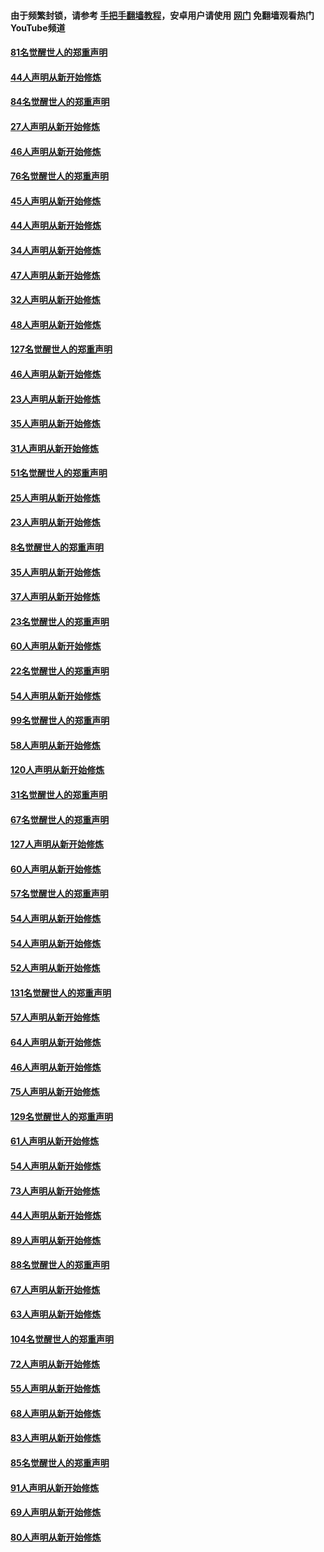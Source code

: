 #### 由于频繁封锁，请参考 [手把手翻墙教程](https://github.com/gfw-breaker/guides/wiki/)，安卓用户请使用 [网门](https://github.com/gfw-breaker/nogfw/blob/master/dl.md?t=03050100) 免翻墙观看热门YouTube频道 

#### [81名觉醒世人的郑重声明](../pages/91/421656.md?t=03050100) 

#### [44人声明从新开始修炼](../pages/91/421544.md?t=03050100) 

#### [84名觉醒世人的郑重声明](../pages/91/421543.md?t=03050100) 

#### [27人声明从新开始修炼](../pages/91/421465.md?t=03050100) 

#### [46人声明从新开始修炼](../pages/91/421454.md?t=03050100) 

#### [76名觉醒世人的郑重声明](../pages/91/421453.md?t=03050100) 

#### [45人声明从新开始修炼](../pages/91/421452.md?t=03050100) 

#### [44人声明从新开始修炼](../pages/91/421422.md?t=03050100) 

#### [34人声明从新开始修炼](../pages/91/421322.md?t=03050100) 

#### [47人声明从新开始修炼](../pages/91/421264.md?t=03050100) 

#### [32人声明从新开始修炼](../pages/91/421225.md?t=03050100) 

#### [48人声明从新开始修炼](../pages/91/421202.md?t=03050100) 

#### [127名觉醒世人的郑重声明](../pages/91/421224.md?t=03050100) 

#### [46人声明从新开始修炼](../pages/91/421203.md?t=03050100) 

#### [23人声明从新开始修炼](../pages/91/421138.md?t=03050100) 

#### [35人声明从新开始修炼](../pages/91/421122.md?t=03050100) 

#### [31人声明从新开始修炼](../pages/91/421081.md?t=03050100) 

#### [51名觉醒世人的郑重声明](../pages/91/421080.md?t=03050100) 

#### [25人声明从新开始修炼](../pages/91/421020.md?t=03050100) 

#### [23人声明从新开始修炼](../pages/91/420884.md?t=03050100) 

#### [8名觉醒世人的郑重声明](../pages/91/420883.md?t=03050100) 

#### [35人声明从新开始修炼](../pages/91/420809.md?t=03050100) 

#### [37人声明从新开始修炼](../pages/91/420766.md?t=03050100) 

#### [23名觉醒世人的郑重声明](../pages/91/420765.md?t=03050100) 

#### [60人声明从新开始修炼](../pages/91/420727.md?t=03050100) 

#### [22名觉醒世人的郑重声明](../pages/91/420726.md?t=03050100) 

#### [54人声明从新开始修炼](../pages/91/420529.md?t=03050100) 

#### [99名觉醒世人的郑重声明](../pages/91/420528.md?t=03050100) 

#### [58人声明从新开始修炼](../pages/91/420198.md?t=03050100) 

#### [120人声明从新开始修炼](../pages/91/420141.md?t=03050100) 

#### [31名觉醒世人的郑重声明](../pages/91/420197.md?t=03050100) 

#### [67名觉醒世人的郑重声明](../pages/91/420140.md?t=03050100) 

#### [127人声明从新开始修炼](../pages/91/420082.md?t=03050100) 

#### [60人声明从新开始修炼](../pages/91/420081.md?t=03050100) 

#### [57名觉醒世人的郑重声明](../pages/91/420080.md?t=03050100) 

#### [54人声明从新开始修炼](../pages/91/419533.md?t=03050100) 

#### [54人声明从新开始修炼](../pages/91/419532.md?t=03050100) 

#### [52人声明从新开始修炼](../pages/91/419531.md?t=03050100) 

#### [131名觉醒世人的郑重声明](../pages/91/419530.md?t=03050100) 

#### [57人声明从新开始修炼](../pages/91/419430.md?t=03050100) 

#### [64人声明从新开始修炼](../pages/91/419429.md?t=03050100) 

#### [46人声明从新开始修炼](../pages/91/419428.md?t=03050100) 

#### [75人声明从新开始修炼](../pages/91/419427.md?t=03050100) 

#### [129名觉醒世人的郑重声明](../pages/91/419426.md?t=03050100) 

#### [61人声明从新开始修炼](../pages/91/419198.md?t=03050100) 

#### [54人声明从新开始修炼](../pages/91/419197.md?t=03050100) 

#### [73人声明从新开始修炼](../pages/91/419196.md?t=03050100) 

#### [44人声明从新开始修炼](../pages/91/419075.md?t=03050100) 

#### [89人声明从新开始修炼](../pages/91/419074.md?t=03050100) 

#### [88名觉醒世人的郑重声明](../pages/91/419195.md?t=03050100) 

#### [67人声明从新开始修炼](../pages/91/419073.md?t=03050100) 

#### [63人声明从新开始修炼](../pages/91/419072.md?t=03050100) 

#### [104名觉醒世人的郑重声明](../pages/91/419071.md?t=03050100) 

#### [72人声明从新开始修炼](../pages/91/418902.md?t=03050100) 

#### [55人声明从新开始修炼](../pages/91/418901.md?t=03050100) 

#### [68人声明从新开始修炼](../pages/91/418900.md?t=03050100) 

#### [83人声明从新开始修炼](../pages/91/418757.md?t=03050100) 

#### [85名觉醒世人的郑重声明](../pages/91/418899.md?t=03050100) 

#### [91人声明从新开始修炼](../pages/91/418756.md?t=03050100) 

#### [69人声明从新开始修炼](../pages/91/418755.md?t=03050100) 

#### [80人声明从新开始修炼](../pages/91/418754.md?t=03050100) 

